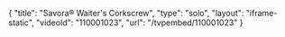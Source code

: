 {
    "title": "Savora&reg; Waiter's Corkscrew",
    "type": "solo",
    "layout": "iframe-static",
    "videoId": "110001023",
    "url": "\/tvpembed\/110001023"
}